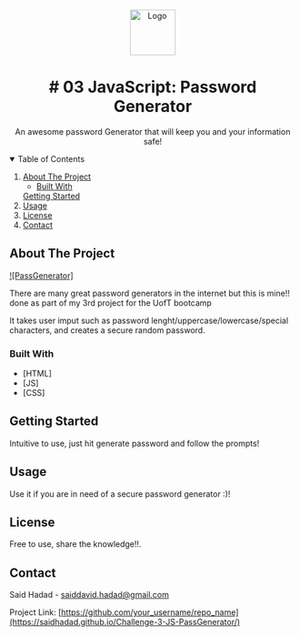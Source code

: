

<!-- PROJECT LOGO -->
<br />
<p align="center">
  <a href="https://github.com/othneildrew/Best-README-Template">
    <img src="images/logo.png" alt="Logo" width="80" height="80">
  </a>

  <h1 align="center"># 03 JavaScript: Password Generator</h1>

  <p align="center">
    An awesome password Generator that will keep you and your information safe!




<!-- TABLE OF CONTENTS -->
<details open="open">
  <summary>Table of Contents</summary>
  <ol>
    <li>
      <a href="#about-the-project">About The Project</a>
      <ul>
        <li><a href="#built-with">Built With</a></li>
      </ul>
    </li>
    <!-- <li> -->
      <a href="#getting-started">Getting Started</a>
      <!-- <ul> -->
        <!-- <li><a href="#prerequisites">Prerequisites</a></li> -->
        <!-- <li><a href="#installation">Installation</a></li> -->
      <!-- </ul> -->
    <!-- </li> -->
    <li><a href="#usage">Usage</a></li>
    <!-- <li><a href="#roadmap">Roadmap</a></li> -->
    <!-- <li><a href="#contributing">Contributing</a></li> -->
    <li><a href="#license">License</a></li>
    <li><a href="#contact">Contact</a></li>
    <!-- <li><a href="#acknowledgements">Acknowledgements</a></li> -->
  </ol>
</details>



<!-- ABOUT THE PROJECT -->
## About The Project

[![PassGenerator]](/Assets\03-javascript-homework-demo.png)

There are many great password generators in the internet but this is mine!! done as part of my 3rd project for the UofT bootcamp

It takes user imput such as password lenght/uppercase/lowercase/special characters, and creates a secure random password.

### Built With

* [HTML]
* [JS]
* [CSS]



<!-- GETTING STARTED -->
## Getting Started

Intuitive to use, just hit generate password and follow the prompts!

<!-- ### Prerequisites -->

<!-- This is an example of how to list things you need to use the software and how to install them.
* npm
  ```sh
  npm install npm@latest -g
  ``` -->

<!-- ### Installation
## Instalation


<!-- USAGE EXAMPLES -->
## Usage

Use it if you are in need of a secure password generator :)!

<!-- ROADMAP
## Roadmap


<!-- CONTRIBUTING -->
<!-- ## Contributing


<!-- LICENSE -->
## License

Free to use, share the knowledge!!.


<!-- CONTACT -->
## Contact

Said Hadad - saiddavid.hadad@gmail.com

Project Link: [https://github.com/your_username/repo_name](https://saidhadad.github.io/Challenge-3-JS-PassGenerator/)



<!-- ACKNOWLEDGEMENTS -->
<!-- ## Acknowledgements

<!-- MARKDOWN LINKS & IMAGES -->

